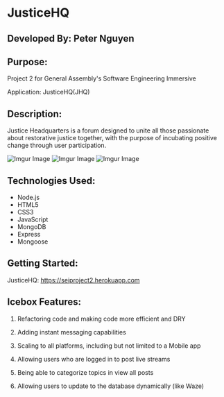# JusticeHQ

## Developed By: Peter Nguyen 

## Purpose: 

Project 2 for General Assembly's Software Engineering Immersive

Application: JusticeHQ(JHQ)

## Description:

Justice Headquarters is a forum designed to unite all those passionate about restorative justice together, with the purpose of incubating positive change through user participation.

![Imgur Image](https://imgur.com/oV4VUZz.png)
![Imgur Image](https://imgur.com/5qknFKo.png)
![Imgur Image](https://imgur.com/D2DpPlj.png)

## Technologies Used:

- Node.js
- HTML5
- CSS3
- JavaScript
- MongoDB
- Express
- Mongoose

## Getting Started:

JusticeHQ:
https://seiproject2.herokuapp.com

## Icebox Features:

1. Refactoring code and making code more efficient and DRY

2. Adding instant messaging capabilities

3. Scaling to all platforms, including but not limited to a Mobile app

4. Allowing users who are logged in to post live streams

5. Being able to categorize topics in view all posts

6. Allowing users to update to the database dynamically (like Waze)
